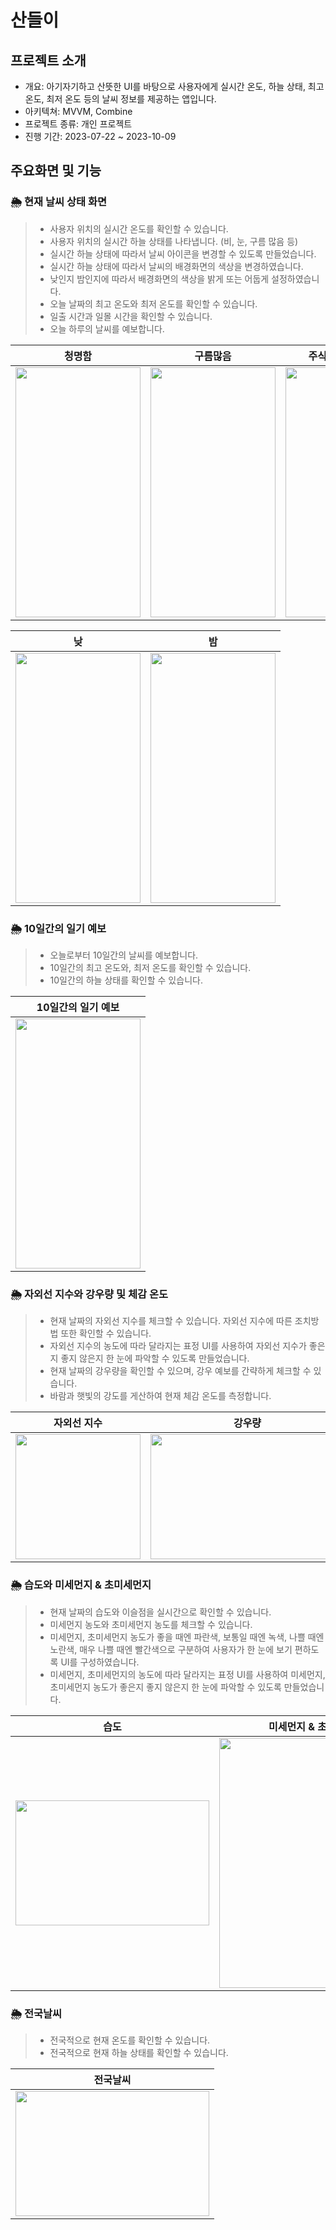 # 산들이

## 프로젝트 소개

- 개요: 아기자기하고 산뜻한 UI를 바탕으로 사용자에게 실시간 온도, 하늘 상태, 최고 온도, 최저 온도 등의 날씨 정보를 제공하는 앱입니다.
- 아키텍쳐: MVVM, Combine
- 프로젝트 종류: 개인 프로젝트
- 진행 기간: 2023-07-22 ~ 2023-10-09



## 주요화면 및 기능

### 🌦️ 현재 날씨 상태 화면
> - 사용자 위치의 실시간 온도를 확인할 수 있습니다.
> - 사용자 위치의 실시간 하늘 상태를 나타냅니다. (비, 눈, 구름 많음 등)
> - 실시간 하늘 상태에 따라서 날씨 아이콘을 변경할 수 있도록 만들었습니다.
> - 실시간 하늘 상태에 따라서 날씨의 배경화면의 색상을 변경하였습니다.
> - 낮인지 밤인지에 따라서 배경화면의 색상을 밝게 또는 어둡게 설정하였습니다.
> - 오늘 날짜의 최고 온도와 최저 온도를 확인할 수 있습니다.
> - 일출 시간과 일몰 시간을 확인할 수 있습니다.
> - 오늘 하루의 날씨를 예보합니다.




|청명함|구름많음|주식의 Detail 화면|메인화면에 주식 담기|
|:---:|:---:|:---:|:---:|
|<img src="https://github.com/Marigoldflower/Sandeuli/assets/100112897/4621ed2a-451e-436e-a53b-e21e2ce05648" width="200" height="400"/>|<img src="https://github.com/Marigoldflower/Sandeuli/assets/100112897/01722f88-1cc7-44de-ab86-fbae2b791089" width="200" height="400"/>|<img src="https://github.com/Marigoldflower/PinkyStocky/assets/100112897/5a804545-5fd2-40ef-80c9-f31644555551" width="200" height="400"/>|<img src="https://github.com/Marigoldflower/PinkyStocky/assets/100112897/90d4c3ec-9dda-4ad3-b6cd-4662b1db3e9f" width="200" height="400"/>|


|낮|밤|
|:---:|:---:|
|<img src="https://github.com/Marigoldflower/Sandeuli/assets/100112897/ea6a903e-b7d4-4621-967c-d62e359a89a2" width="200" height="400"/>|<img src="https://github.com/Marigoldflower/Sandeuli/assets/100112897/83e134ac-e8de-46a5-9b8e-e55c9874b0ac" width="200" height="400"/>|



### 🌦️ 10일간의 일기 예보
> - 오늘로부터 10일간의 날씨를 예보합니다.
> - 10일간의 최고 온도와, 최저 온도를 확인할 수 있습니다.
> - 10일간의 하늘 상태를 확인할 수 있습니다.


|10일간의 일기 예보|
|:---:|
|<img src="https://github.com/Marigoldflower/Sandeuli/assets/100112897/7f7b5f31-f438-40b6-b39b-e66e71d45325" width="200" height="400"/>|




### 🌦️ 자외선 지수와 강우량 및 체감 온도
> - 현재 날짜의 자외선 지수를 체크할 수 있습니다. 자외선 지수에 따른 조치방법 또한 확인할 수 있습니다.
> - 자외선 지수의 농도에 따라 달라지는 표정 UI를 사용하여 자외선 지수가 좋은지 좋지 않은지 한 눈에 파악할 수 있도록 만들었습니다.
> - 현재 날짜의 강우량을 확인할 수 있으며, 강우 예보를 간략하게 체크할 수 있습니다.
> - 바람과 햇빛의 강도를 게산하여 현재 체감 온도를 측정합니다.

|자외선 지수|강우량|체감온도|
|:---:|:---:|:---:|
|<img src="https://github.com/Marigoldflower/Sandeuli/assets/100112897/6fbd1e00-2c62-4fef-9270-b6dacacdda5d" width="200" height="200"/>|<img src="https://github.com/Marigoldflower/Sandeuli/assets/100112897/3141978e-9e38-45db-afd5-e7f96ad91303" width="310" height="200"/>|<img src="https://github.com/Marigoldflower/Sandeuli/assets/100112897/f471d5e0-9868-4df5-8056-4cb722f3139a" width="311" height="200"/>|



### 🌦️ 습도와 미세먼지 & 초미세먼지
> - 현재 날짜의 습도와 이슬점을 실시간으로 확인할 수 있습니다. 
> - 미세먼지 농도와 초미세먼지 농도를 체크할 수 있습니다.
> - 미세먼지, 초미세먼지 농도가 좋을 때엔 파란색, 보통일 때엔 녹색, 나쁠 때엔 노란색, 매우 나쁠 때엔 빨간색으로 구분하여 사용자가 한 눈에 보기 편하도록 UI를 구성하였습니다.
> - 미세먼지, 초미세먼지의 농도에 따라 달라지는 표정 UI를 사용하여 미세먼지, 초미세먼지 농도가 좋은지 좋지 않은지 한 눈에 파악할 수 있도록 만들었습니다.


|습도|미세먼지 & 초미세먼지|
|:---:|:---:|
|<img src="https://github.com/Marigoldflower/Sandeuli/assets/100112897/becd747f-f619-4257-bb8a-68d200271b2a" width="310" height="200"/>|<img src="https://github.com/Marigoldflower/Sandeuli/assets/100112897/d8a5f05d-91d1-4bed-8ad1-382ee06322ed" width="310" height="400"/>|


### 🌦️ 전국날씨
> - 전국적으로 현재 온도를 확인할 수 있습니다.
> - 전국적으로 현재 하늘 상태를 확인할 수 있습니다.


|전국날씨|
|:---:|
|<img src="https://github.com/Marigoldflower/Sandeuli/assets/100112897/fa18eb4c-d33d-40a1-bea9-e97cdf82b537" width="310" height="200"/>|



